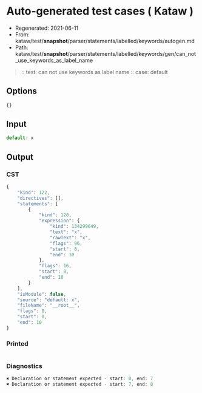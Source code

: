 # Auto-generated test cases ( Kataw )
- Regenerated: 2021-06-11
- From: kataw/test/__snapshot__/parser/statements/labelled/keywords/autogen.md
- Path: kataw/test/__snapshot__/parser/statements/labelled/keywords/gen/can_not_use_keywords_as_label_name
> :: test: can not use keywords as label name
> :: case: default
## Options

`````js
{}
`````
## Input

`````js
default: x
`````
## Output

### CST

```javascript
{
    "kind": 122,
    "directives": [],
    "statements": [
        {
            "kind": 120,
            "expression": {
                "kind": 134299649,
                "text": "x",
                "rawText": "x",
                "flags": 96,
                "start": 8,
                "end": 10
            },
            "flags": 16,
            "start": 8,
            "end": 10
        }
    ],
    "isModule": false,
    "source": "default: x",
    "fileName": "__root__",
    "flags": 0,
    "start": 0,
    "end": 10
}
```

### Printed

```javascript

```

### Diagnostics

```javascript
✖ Declaration or statement expected - start: 0, end: 7
✖ Declaration or statement expected - start: 7, end: 8

```

